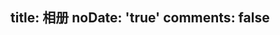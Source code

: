 title: 相册
noDate: 'true'
comments: false
---
<div class="instagram"><section class="archives album"><ul class="img-box-ul"></ul></section></div>
<script src="https://cdn.bootcss.com/jquery/3.2.1/jquery.min.js"></script>
<!-- 灯箱图片展示CDN静态资源库 -->
<script src="https://cdn.bootcss.com/fancybox/3.1.20/jquery.fancybox.min.js"></script>
<link href="https://cdn.bootcss.com/fancybox/3.1.20/jquery.fancybox.min.css" rel="stylesheet">
<!-- 图片懒加载CDN -->
<script src="https://cdn.bootcss.com/jquery_lazyload/1.9.7/jquery.lazyload.min.js"></script>
<!-- 图片位置 -->
<script src="../photo.js"></script>